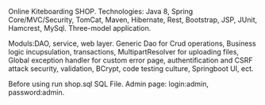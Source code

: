 Online Kiteboarding SHOP.
Technologies: Java 8, Spring Core/MVC/Security, TomCat, Maven, Hibernate, Rest, Bootstrap, JSP, JUnit, Hamcrest, MySql.
Three-model application.

Moduls:DAO, service, web layer.
Generic Dao for Crud operations, Business logic incupsulation, transactions,
MultipartResolver for uploading files, Global exception handler for custom error page, authentification and CSRF attack security, validation, BCrypt, code testing culture, Springboot UI, ect.

Before using run shop.sql SQL File.
Admin page: login:admin, password:admin.
